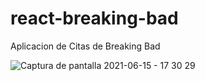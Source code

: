 # react-breaking-bad
Aplicacion de Citas de Breaking Bad

![Captura de pantalla 2021-06-15 - 17 30 29](https://user-images.githubusercontent.com/63797901/122119306-692f6380-cdff-11eb-81fe-2e42c8e28b98.png)
